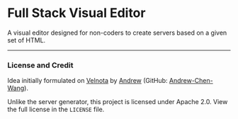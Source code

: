 # Full Stack Visual Editor

A visual editor designed for non-coders to create servers
based on a given set of HTML.

---
### License and Credit

Idea initially formulated on [Velnota](https://velnota.com/wall/note/4025853613149313/)
by [Andrew](https://velnota.com/users/Andrew)
(GitHub: [Andrew-Chen-Wang](https://github.com/Andrew-Chen-Wang)).

Unlike the server generator, this project is licensed under Apache 2.0.
View the full license in the `LICENSE` file.
